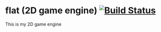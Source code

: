 # flat (2D game engine) [![Build Status](https://travis-ci.org/LiquidityC/flat.svg?branch=master)](https://travis-ci.org/LiquidityC/flat)

This is my 2D game engine
